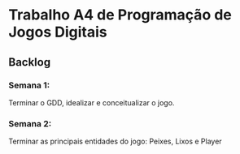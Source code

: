 # Trabalho A4 de Programação de Jogos Digitais

## Backlog
### Semana 1: 
Terminar o GDD, idealizar e conceitualizar o jogo.

### Semana 2:
Terminar as principais entidades do jogo: Peixes, Lixos e Player
